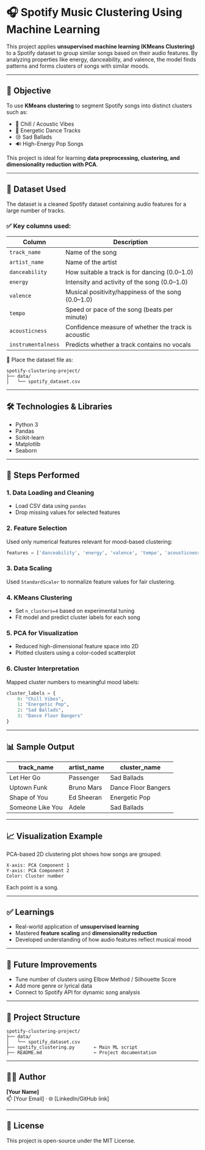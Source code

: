 
# 🎧 Spotify Music Clustering Using Machine Learning

This project applies **unsupervised machine learning (KMeans Clustering)** to a Spotify dataset to group similar songs based on their audio features. By analyzing properties like energy, danceability, and valence, the model finds patterns and forms clusters of songs with similar moods.

---

## 📌 Objective

To use **KMeans clustering** to segment Spotify songs into distinct clusters such as:
- 🎵 Chill / Acoustic Vibes
- 💃 Energetic Dance Tracks
- 😢 Sad Ballads
- 🔊 High-Energy Pop Songs

This project is ideal for learning **data preprocessing, clustering, and dimensionality reduction with PCA**.

---

## 📁 Dataset Used

The dataset is a cleaned Spotify dataset containing audio features for a large number of tracks.

### ✅ Key columns used:
| Column           | Description                                                                 |
|------------------|-----------------------------------------------------------------------------|
| `track_name`     | Name of the song                                                            |
| `artist_name`    | Name of the artist                                                          |
| `danceability`   | How suitable a track is for dancing (0.0–1.0)                              |
| `energy`         | Intensity and activity of the song (0.0–1.0)                                |
| `valence`        | Musical positivity/happiness of the song (0.0–1.0)                          |
| `tempo`          | Speed or pace of the song (beats per minute)                               |
| `acousticness`   | Confidence measure of whether the track is acoustic                        |
| `instrumentalness`| Predicts whether a track contains no vocals                              |

📂 Place the dataset file as:
```
spotify-clustering-project/
├── data/
│   └── spotify_dataset.csv
```

---

## 🛠️ Technologies & Libraries

- Python 3
- Pandas
- Scikit-learn
- Matplotlib
- Seaborn

---

## 🚀 Steps Performed

### 1. **Data Loading and Cleaning**
- Load CSV data using `pandas`
- Drop missing values for selected features

### 2. **Feature Selection**
Used only numerical features relevant for mood-based clustering:
```python
features = ['danceability', 'energy', 'valence', 'tempo', 'acousticness', 'instrumentalness']
```

### 3. **Data Scaling**
Used `StandardScaler` to normalize feature values for fair clustering.

### 4. **KMeans Clustering**
- Set `n_clusters=4` based on experimental tuning
- Fit model and predict cluster labels for each song

### 5. **PCA for Visualization**
- Reduced high-dimensional feature space into 2D
- Plotted clusters using a color-coded scatterplot

### 6. **Cluster Interpretation**
Mapped cluster numbers to meaningful mood labels:
```python
cluster_labels = {
    0: "Chill Vibes",
    1: "Energetic Pop",
    2: "Sad Ballads",
    3: "Dance Floor Bangers"
}
```

---

## 📊 Sample Output

| track_name     | artist_name     | cluster_name        |
|----------------|-----------------|---------------------|
| Let Her Go     | Passenger        | Sad Ballads         |
| Uptown Funk    | Bruno Mars       | Dance Floor Bangers |
| Shape of You   | Ed Sheeran       | Energetic Pop       |
| Someone Like You | Adele         | Sad Ballads         |

---

## 📈 Visualization Example

PCA-based 2D clustering plot shows how songs are grouped:

```
X-axis: PCA Component 1  
Y-axis: PCA Component 2  
Color: Cluster number
```

Each point is a song.

---

## ✅ Learnings

- Real-world application of **unsupervised learning**
- Mastered **feature scaling** and **dimensionality reduction**
- Developed understanding of how audio features reflect musical mood

---

## 🔮 Future Improvements

- Tune number of clusters using Elbow Method / Silhouette Score
- Add more genre or lyrical data
- Connect to Spotify API for dynamic song analysis

---

## 📂 Project Structure

```
spotify-clustering-project/
├── data/
│   └── spotify_dataset.csv
├── spotify_clustering.py       ← Main ML script
├── README.md                   ← Project documentation
```

---

## 🧑‍💻 Author

**[Your Name]**  
📫 [Your Email] · 🌐 [LinkedIn/GitHub link]

---

## 📜 License

This project is open-source under the MIT License.
